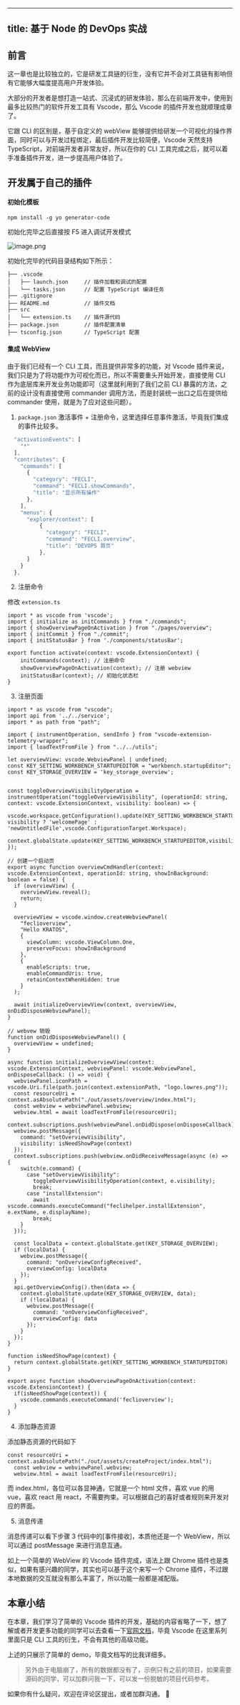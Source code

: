 
---
title: 基于 Node 的 DevOps 实战
---

## 前言

这一章也是比较独立的，它是研发工具链的衍生，没有它并不会对工具链有影响但有它能够大幅度提高用户开发体验。

大部分的开发者是想打造一站式、沉浸式的研发体验，那么在前端开发中，使用到最多比较热门的软件开发工具有 Vscode，那么 Vscode 的插件开发也就顺理成章了。

它跟 CLI 的区别是，基于自定义的 webView 能够提供给研发一个可视化的操作界面，同时可以与开发过程绑定，最后插件开发比较简便，Vscode 天然支持 TypeScript，对前端开发者非常友好，所以在你的 CLI 工具完成之后，就可以着手准备插件开发，进一步提高用户体验了。

## 开发属于自己的插件

#### 初始化模板

```
npm install -g yo generator-code
```

初始化完毕之后直接按 F5 进入调试开发模式

![image.png](https://p9-juejin.byteimg.com/tos-cn-i-k3u1fbpfcp/c9930774135c4a9b84a929dc16ef2623~tplv-k3u1fbpfcp-watermark.image?)

初始化完毕的代码目录结构如下所示：

```
├── .vscode
│   ├── launch.json     // 插件加载和调试的配置
│   └── tasks.json      // 配置 TypeScript 编译任务
├── .gitignore         
├── README.md           // 插件文档
├── src
│   └── extension.ts    // 插件源代码
├── package.json        // 插件配置清单
├── tsconfig.json       // TypeScript 配置
```

#### 集成 WebView

由于我们已经有一个 CLI 工具，而且提供非常多的功能，对 Vscode 插件来说，我们只是为了将功能作为可视化而已，所以不需要重头开始开发，直接使用 CLI 作为底层库来开发业务功能即可（这里就利用到了我们之前 CLI 暴露的方法，之前的设计没有直接使用 commander 调用方法，而是封装统一出口之后在提供给 commander 使用，就是为了应对这些问题）。

1. `package.json` 激活事件 + 注册命令，这里选择任意事件激活，毕竟我们集成的事件比较多。

```js
  "activationEvents": [
    "*"
  ],
  "contributes": {
    "commands": [
      {
        "category": "FECLI",
        "command": "FECLI.showCommands",
        "title": "显示所有操作"
      },
    ],
    "menus": {
      "explorer/context": [
          {
            "category": "FECLI",
            "command": "FECLI.overview",
            "title": "DEVOPS 首页"
          },
      ]
    }
  },
```

2. 注册命令

修改 `extension.ts` 
```
import * as vscode from 'vscode';
import { initialize as initCommands } from "./commands";
import { showOverviewPageOnActivation } from "./pages/overview";
import { initCommit } from "./commit";
import { initStatusBar } from './components/statusBar';

export function activate(context: vscode.ExtensionContext) {
	initCommands(context); // 注册命令
	showOverviewPageOnActivation(context); // 注册 webview
	initStatusBar(context); // 初始化状态栏
}
```

3. 注册页面
```
import * as vscode from "vscode";
import api from '../../service';
import * as path from "path";

import { instrumentOperation, sendInfo } from "vscode-extension-telemetry-wrapper";
import { loadTextFromFile } from "../../utils";

let overviewView: vscode.WebviewPanel | undefined;
const KEY_SETTING_WORKBENCH_STARTUPEDITOR = "workbench.startupEditor";
const KEY_STORAGE_OVERVIEW = 'key_storage_overview';


const toggleOverviewVisibilityOperation = instrumentOperation("toggleOverviewVisibility", (operationId: string, context: vscode.ExtensionContext, visibility: boolean) => {
  vscode.workspace.getConfiguration().update(KEY_SETTING_WORKBENCH_STARTUPEDITOR, visibility ? 'welcomePage' : 'newUntitledFile',vscode.ConfigurationTarget.Workspace);
  context.globalState.update(KEY_SETTING_WORKBENCH_STARTUPEDITOR,visibility)
});

// 创建一个启动页
export async function overviewCmdHandler(context: vscode.ExtensionContext, operationId: string, showInBackground: boolean = false) {
  if (overviewView) {
    overviewView.reveal();
    return;
  }

  overviewView = vscode.window.createWebviewPanel(
    "feclioverview",
    "Hello KRATOS",
    {
      viewColumn: vscode.ViewColumn.One,
      preserveFocus: showInBackground
    },
    {
      enableScripts: true,
      enableCommandUris: true,
      retainContextWhenHidden: true
    }
  );

  await initializeOverviewView(context, overviewView, onDidDisposeWebviewPanel);
}

// webvew 销毁
function onDidDisposeWebviewPanel() {
  overviewView = undefined;
}

async function initializeOverviewView(context: vscode.ExtensionContext, webviewPanel: vscode.WebviewPanel, onDisposeCallback: () => void) {
  webviewPanel.iconPath = vscode.Uri.file(path.join(context.extensionPath, "logo.lowres.png"));
  const resourceUri = context.asAbsolutePath("./out/assets/overview/index.html");
  const webview = webviewPanel.webview;
  webview.html = await loadTextFromFile(resourceUri);
  context.subscriptions.push(webviewPanel.onDidDispose(onDisposeCallback));
  webview.postMessage({
    command: "setOverviewVisibility",
    visibility: isNeedShowPage(context)
  });
  context.subscriptions.push(webview.onDidReceiveMessage(async (e) => {
    switch(e.command) {
      case "setOverviewVisibility":
        toggleOverviewVisibilityOperation(context, e.visibility);
        break;
      case "installExtension":
        await vscode.commands.executeCommand("feclihelper.installExtension", e.extName, e.displayName);
        break;
    }
  }));

  const localData = context.globalState.get(KEY_STORAGE_OVERVIEW);
  if (localData) {
    webview.postMessage({
      command: "onOverviewConfigReceived",
      overviewConfig: localData
    });
  }
  api.getOverviewConfig().then(data => {
    context.globalState.update(KEY_STORAGE_OVERVIEW, data);
    if (!localData) {
      webview.postMessage({
        command: "onOverviewConfigReceived",
        overviewConfig: data
      });
    }
  });
}

function isNeedShowPage(context) {
  return context.globalState.get(KEY_SETTING_WORKBENCH_STARTUPEDITOR)
}

export async function showOverviewPageOnActivation(context: vscode.ExtensionContext) {
  if(isNeedShowPage(context)) {
    vscode.commands.executeCommand('feclioverview');
  }
}
```

4. 添加静态资源

添加静态资源的代码如下

```
const resourceUri = context.asAbsolutePath("./out/assets/createProject/index.html");
  const webview = webviewPanel.webview;
  webview.html = await loadTextFromFile(resourceUri);
```

而 index.html，各位可以各显神通，它就是一个 html 文件，喜欢 vue 的用 vue，喜欢 react 用 react，不需要拘束。可以根据自己的喜好或者规则来开发对应的界面。

5. 消息传递

消息传递可以看下步骤 3 代码中的[事件接收]，本质他还是一个 WebView，所以可以通过 postMessage 来进行消息互通。

如上一个简单的 WebView 的 Vscode 插件完成，语法上跟 Chrome 插件也是类似，如果有感兴趣的同学，其实也可以基于这个来写一个 Chrome 插件，不过跟本地数据的交互就没有那么丰富了，所以功能一般都是减配版。

## 本章小结

在本章，我们学习了简单的 Vscode 插件的开发，基础的内容省略了一下，想了解或者开发更多功能的同学可以去查看一下[官网文档](https://code.visualstudio.com/docs)，毕竟 Vscode 在这里系列里面只是 CLI 工具的衍生，不会有其他的高级功能。

上述的只展示了简单的 demo，毕竟文档写的比我详细多。

> 另外由于电脑崩了，所有的数据都没有了，示例只有之前的项目，如果需要源码的同学，可以加群问我一下，可以发一份脱敏的项目代码参考。

如果你有什么疑问，欢迎在评论区提出，或者加群沟通。 👏
    